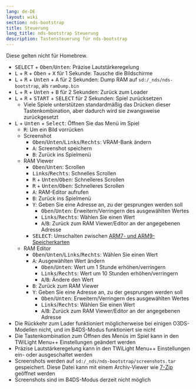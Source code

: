 ```yaml
---
lang: de-DE
layout: wiki
section: nds-bootstrap
title: Steuerung
long_title: nds-bootstrap Steuerung
description: Tastensteuerung für nds-bootstrap
---
```


Diese gelten nicht für Homebrew.
- <kbd>SELECT</kbd> + <kbd>Oben</kbd>/<kbd>Unten</kbd>: Präzise Lautstärkeregelung
- <kbd class="l">L</kbd> + <kbd class="r">R</kbd> + <kbd>Oben</kbd> + <kbd class="face">X</kbd> für 1 Sekunde: Tausche die Bildschirme
- <kbd class="l">L</kbd> + <kbd class="r">R</kbd> + <kbd>Unten</kbd> + <kbd class="face">A</kbd> für 2 Sekunden: Dump RAM auf `sd:/_nds/nds-bootstrap`, als `ramDump.bin`
- <kbd class="l">L</kbd> + <kbd class="r">R</kbd> + <kbd>Unten</kbd> + <kbd class="face">B</kbd> für 2 Sekunden: Zurück zum Loader
- <kbd class="l">L</kbd> + <kbd class="r">R</kbd> + <kbd>START</kbd> + <kbd>SELECT</kbd> für 2 Sekunden: Spiel zurücksetzen
  - Viele Spiele unterstützen standardmäßig das Drücken dieser Tastenkombination, aber dadurch wird sie zwangsweise zurückgesetzt
- <kbd class="l">L</kbd> + <kbd>Unten</kbd> + <kbd>Select</kbd>: Öffnen Sie das Menü im Spiel
   - <kbd class="r">R</kbd>: Um ein Bild vorrücken
   - Screenshot
      - <kbd>Oben</kbd>/<kbd>Unten</kbd>/<kbd>Links</kbd>/<kbd>Rechts</kbd>: VRAM-Bank ändern
      - <kbd class="face">A</kbd>: Screenshot speichern
      - <kbd class="face">B</kbd>: Zurück ins Spielmenü
   - RAM Viewer
      - <kbd>Oben</kbd>/<kbd>Unten</kbd>: Scrollen
      - <kbd>Links</kbd>/<kbd>Rechts</kbd>: Schnelles Scrollen
      - <kbd class="r">R</kbd> + <kbd>Unten</kbd>/<kbd>Oben</kbd>: Schnelleres Scrollen
      - <kbd class="r">R</kbd> + <kbd>Unten</kbd>/<kbd>Oben</kbd>: Schnelleres Scrollen
      - <kbd class="face">A</kbd>: RAM-Editor aufrufen
      - <kbd class="face">B</kbd>: Zurück ins Spielmenü
      - <kbd class="face">Y</kbd>: Geben Sie eine Adresse an, zu der gesprungen werden soll
        - <kbd>Oben</kbd>/<kbd>Unten</kbd>: Erweitern/Verringern des ausgewählten Wertes
        - <kbd>Links</kbd>/<kbd>Rechts</kbd>: Wählen Sie einen Wert
        - <kbd class="face">A</kbd>/<kbd class="face">B</kbd>: Zurück zum RAM Viewer/Editor an der angegebenen Adresse
      - <kbd>SELECT</kbd>: Umschalten zwischen [ARM7- und ARM9-Speicherkarten](https://problemkaputt.de/gbatek-ds-memory-maps.htm)
   - RAM Editor
      - <kbd>Oben</kbd>/<kbd>Unten</kbd>/<kbd>Links</kbd>/<kbd>Rechts</kbd>: Wählen Sie einen Wert
      - <kbd class="face">A</kbd>: Ausgewählten Wert ändern
         - <kbd>Oben</kbd>/<kbd>Unten</kbd>: Wert um 1 Stunde erhöhen/verringern
         - <kbd>Links</kbd>/<kbd>Rechts</kbd>: Wert um 10 Stunden erhöhen/verringern
         - <kbd class="face">A</kbd>/<kbd class="face">B</kbd>: Ändere den Wert
      - <kbd class="face">B</kbd>: Zurück zum RAM Viewer
      - <kbd class="face">Y</kbd>: Geben Sie eine Adresse an, zu der gesprungen werden soll
        - <kbd>Oben</kbd>/<kbd>Unten</kbd>: Erweitern/Verringern des ausgewählten Wertes
        - <kbd>Links</kbd>/<kbd>Rechts</kbd>: Wählen Sie einen Wert
        - <kbd class="face">A</kbd>/<kbd class="face">B</kbd>: Zurück zum RAM Viewer/Editor an der angegebenen Adresse
- Die Rückkehr zum Lader funktioniert möglicherweise bei einigen O3DS-Modellen nicht, und im B4DS-Modus funktioniert sie nicht
- Die Tastenkombination zum Öffnen des Menüs im Spiel kann in den TWiLight Menu++ Einstellungen geändert werden
- Präzise Lautstärkeregelung kann in den TWiLight Menu++ Einstellungen ein- oder ausgeschaltet werden
- Screenshots werden auf `sd:/_nds/nds-bootstrap/screenshots.tar` gespeichert. Diese Datei kann mit einem Archiv-Viewer wie [7-Zip](https://www.7-zip.org/) geöffnet werden
- Screenshots sind im B4DS-Modus derzeit nicht möglich
